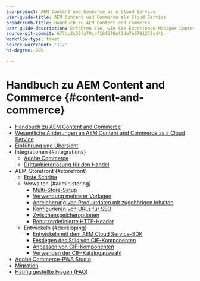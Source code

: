 ```yaml
---
sub-product: AEM Content and Commerce as a Cloud Service
user-guide-title: AEM Content und Commerce als Cloud Service
breadcrumb-title: Handbuch zu AEM Content and Commerce
user-guide-description: Erfahren Sie, wie Sie Experience Manager Content and Commerce as a Cloud Service verwenden und verwalten können.
source-git-commit: 677ac2c35fa79caf16f5f0ef3de7b0791272c44b
workflow-type: tm+mt
source-wordcount: '112'
ht-degree: 88%

---
```



# Handbuch zu AEM Content and Commerce {#content-and-commerce}

+ [Handbuch zu AEM Content and Commerce](/help/commerce-cloud/home.md)
+ [Wesentliche Änderungen an AEM Content and Commerce as a Cloud Service](changes.md)
+ [Einführung und Übersicht](introduction.md)
+ Integrationen {#integrations}
   + [Adobe Commerce](integrating/magento.md)
   + [Drittanbieterlösung für den Handel](integrating/third-party.md)
+ AEM-Storefront {#storefront}
   + [Erste Schritte](getting-started.md)
   + Verwalten {#administering}
      + [Multi-Store-Setup](configuring/multi-store-setup.md)
      + [Verwendung mehrerer Vorlagen](configuring/multi-template-usage.md)
      + [Anreicherung von Produktdaten mit zugehörigen Inhalten](configuring/enrich-product-associated-content.md)
      + [Konfigurieren von URLs für SEO](configuring/advanced-url-configuration.md)
      + [Zwischenspeicheroptionen](configuring/caching.md)
      + [Benutzerdefinierte HTTP-Header](/help/commerce-cloud/configuring/custom-http-headers.md)
   + Entwickeln {#developing}
      + [Entwickeln mit dem AEM Cloud Service-SDK](develop.md)
      + [Festlegen des Stils von CIF-Komponenten](customizing/style-cif-component.md)
      + [Anpassen von CIF-Komponenten](customizing/customize-cif-components.md)
      + [Verwenden der CIF-Katalogauswahl](customizing/use-cif-pickers.md)
+ [Adobe Commerce-PWA Studio](/help/commerce-cloud/pwa-studio/getting-started.md)
+ [Migration](migration.md)
+ [Häufig gestellte Fragen (FAQ) ](faq.md)
